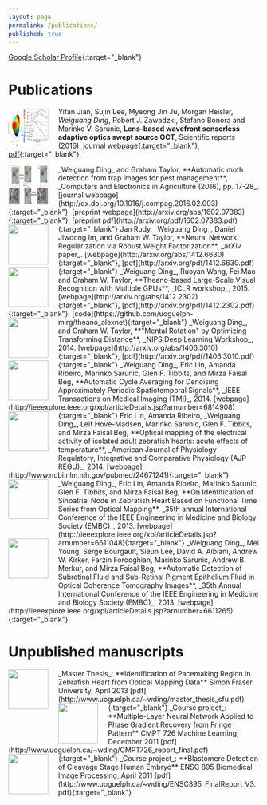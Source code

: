 ```yaml
---
layout: page
permalink: /publications/
published: true
---
```


[Google Scholar Profile](http://scholar.google.ca/citations?user=f7AS33oAAAAJ&hl=en){:target="_blank"}

# Publications


<img style="float:left;margin-right:20px" src="https://raw.githubusercontent.com/gwding/gwding.github.io/master/images/jian2016lens.jpg" width="80" height="80"> Yifan Jian, Sujin Lee, Myeong Jin Ju, Morgan Heisler, _Weiguang Ding_, Robert J. Zawadzki, Stefano Bonora and Marinko V. Sarunic, **Lens-based wavefront sensorless adaptive optics swept source OCT**, Scientific reports (2016). [journal webpage](http://www.nature.com/articles/srep27620){:target="_blank"}, [pdf](http://www.readcube.com/articles/10.1038/srep27620){:target="_blank"}


<img style="float:left;margin-right:20px" src="https://raw.githubusercontent.com/gwding/gwding.github.io/master/images/ding2016automatic.png" width="80" height="80"> 
_Weiguang Ding_ and Graham Taylor, **Automatic moth detection from trap images for pest management**, _Computers and Electronics in Agriculture  (2016), pp. 17-28_. [journal webpage](http://dx.doi.org/10.1016/j.compag.2016.02.003){:target="_blank"}, [preprint webpage](http://arxiv.org/abs/1602.07383){:target="_blank"}, [preprint pdf](http://arxiv.org/pdf/1602.07383.pdf){:target="_blank"}


<img style="float:left;margin-right:20px" src="http://www.uoguelph.ca/~wding/rudy2014neural.png" width="80" height="80"> 
Jan Rudy, _Weiguang Ding_, Daniel Jiwoong Im, and Graham W. Taylor, **Neural Network Regularization via Robust Weight Factorization**, _arXiv paper_. [webpage](http://arxiv.org/abs/1412.6630){:target="_blank"}, [pdf](http://arxiv.org/pdf/1412.6630.pdf){:target="_blank"}


<img style="float:left;margin-right:20px" src="http://www.uoguelph.ca/~wding/ding2014theano.png" width="80" height="80"> 
_Weiguang Ding_, Ruoyan Wang, Fei Mao and Graham W. Taylor, **Theano-based Large-Scale Visual Recognition with Multiple GPUs**, _ICLR workshop_, 2015. [webpage](http://arxiv.org/abs/1412.2302){:target="_blank"}, [pdf](http://arxiv.org/pdf/1412.2302.pdf){:target="_blank"}, [code](https://github.com/uoguelph-mlrg/theano_alexnet){:target="_blank"}


<img style="float:left;margin-right:20px" src="http://www.uoguelph.ca/~wding/ding2014mental.PNG" width="80" height="80"> 
_Weiguang Ding_, and Graham W. Taylor, **"Mental Rotation" by Optimizing Transforming Distance**, _NIPS Deep Learning Workshop_, 2014.   
[webpage](http://arxiv.org/abs/1406.3010){:target="_blank"}, [pdf](http://arxiv.org/pdf/1406.3010.pdf){:target="_blank"}


<img style="float:left;margin-right:20px" src="http://www.uoguelph.ca/~wding/ding2014automatic.png" width="80" height="80">
_Weiguang Ding_, Eric Lin, Amanda Ribeiro, Marinko Sarunic, Glen F. Tibbits, and Mirza Faisal Beg, **Automatic Cycle Averaging for Denoising Approximately Periodic Spatiotemporal Signals**, _IEEE Transactions on Medical Imaging (TMI)_, 2014. [webpage](http://ieeexplore.ieee.org/xpl/articleDetails.jsp?arnumber=6814908){:target="_blank"}


<img style="float:left;margin-right:20px;margin-bottom:30px" src="http://www.uoguelph.ca/~wding/lin2013optical.png" width="80" height="80">
Eric Lin, Amanda Ribeiro, _Weiguang Ding_, Leif Hove-Madsen, Marinko Sarunic, Glen F. Tibbits, and Mirza Faisal Beg, **Optical mapping of the electrical activity of isolated adult zebrafish hearts: acute effects of temperature**, _American Journal of Physiology - Regulatory, Integrative and Comparative Physiology (AJP-REGU)_, 2014. [webpage](http://www.ncbi.nlm.nih.gov/pubmed/24671241){:target="_blank"}


<img style="float:left;margin-right:20px;margin-bottom:30px" src="http://www.uoguelph.ca/~wding/ding2013identification.jpg" width="80" height="80">
_Weiguang Ding_, Eric Lin, Amanda Ribeiro, Marinko Sarunic, Glen F. Tibbits, and Mirza Faisal Beg, **On Identification of Sinoatrial Node in Zebrafish Heart Based on Functional Time Series from Optical Mapping**, _35th annual International Conference of the IEEE Engineering in Medicine and Biology Society (EMBC)_, 2013. [webpage](http://ieeexplore.ieee.org/xpl/articleDetails.jsp?arnumber=6611048){:target="_blank"}


<img style="float:left;margin-right:20px;margin-bottom:50px" src="http://www.uoguelph.ca/~wding/ding2013automatic.jpg" width="80" height="80">
_Weiguang Ding_, Mei Young, Serge Bourgault, Sieun Lee, David A. Albiani, Andrew W. Kirker, Farzin Forooghian, Marinko Sarunic, Andrew B. Merkur, and Mirza Faisal Beg, **Automatic Detection of Subretinal Fluid and Sub-Retinal Pigment Epithelium Fluid in Optical Coherence Tomography Images**, _35th Annual International Conference of the IEEE Engineering in Medicine and Biology Society (EMBC)_, 2013. [webpage](http://ieeexplore.ieee.org/xpl/articleDetails.jsp?arnumber=6611265){:target="_blank"}

<!-- **** -->

# Unpublished manuscripts

<img style="float:left;margin-right:20px;" src="http://www.uoguelph.ca/~wding/ding2013thesis.png" width="80" height="80">
_Master Thesis_: **Identification of Pacemaking Region in Zebrafish Heart from Optical Mapping Data** Simon Fraser University, April 2013   
[pdf](http://www.uoguelph.ca/~wding/master_thesis_sfu.pdf){:target="_blank"}


<img style="float:left;margin-right:20px;" src="http://www.uoguelph.ca/~wding/CMPT726_report_final.jpg" width="80" height="80">
_Course project_: **Multiple-Layer Neural Network Applied to Phase Gradient Recovery from Fringe Pattern** CMPT 726 Machine Learning, December 2011     
[pdf](http://www.uoguelph.ca/~wding/CMPT726_report_final.pdf){:target="_blank"}


<img style="float:left;margin-right:20px;" src="http://www.uoguelph.ca/~wding/ENSC895_FinalReport_V3.jpg" width="80" height="80">
_Course project_: **Blastomere Detection of Cleavage Stage Human Embryo** ENSC 895 Biomedical Image Processing, April 2011      
[pdf](http://www.uoguelph.ca/~wding/ENSC895_FinalReport_V3.pdf){:target="_blank"}